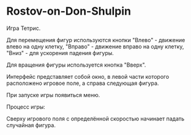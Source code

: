 # Rostov-on-Don-Shulpin
Игра Тетрис.

Для перемещения фигур используются кнопки "Влево" - движение влево на одну клетку, "Вправо" - движение вправо на одну клетку, "Вниз" - для ускорения падения фигуры.

Для вращения фигуры используется кнопка "Вверх".

Интерфейс представляет собой окно, в левой части которого расположено игровое поле, а справа следующая фигура.

При запуске игры появиться меню.

Процесс игры:

  Сверху игрового поля с определённой скоростью начинает падать случайная фигура.
  
